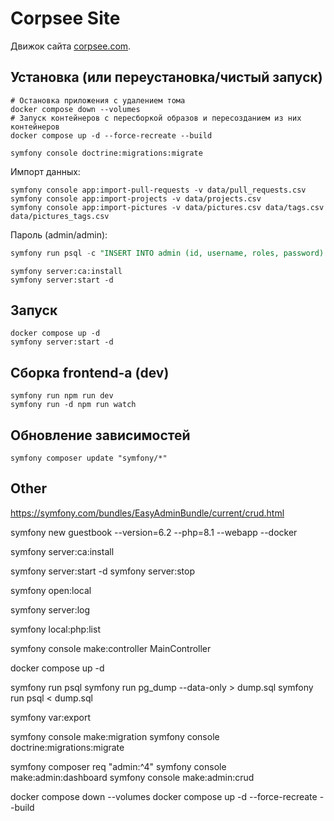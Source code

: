 # Corpsee Site

Движок сайта [corpsee.com](https://corpsee.com).

## Установка (или переустановка/чистый запуск)

```shell
# Остановка приложения с удалением тома
docker compose down --volumes
# Запуск контейнеров с пересборкой образов и пересозданием из них контейнеров
docker compose up -d --force-recreate --build
```

```shell
symfony console doctrine:migrations:migrate
```

Импорт данных:  
```shell
symfony console app:import-pull-requests -v data/pull_requests.csv
symfony console app:import-projects -v data/projects.csv
symfony console app:import-pictures -v data/pictures.csv data/tags.csv data/pictures_tags.csv
```

Пароль (admin/admin):
```sql
symfony run psql -c "INSERT INTO admin (id, username, roles, password) VALUES ('018f3f30-29a5-7036-940b-64c7ce3fd498', 'admin', '[\"ROLE_ADMIN\"]', '\$2y\$13\$goaTn2PMTCvqmi5IdEF40O1mP/1WxXwiY4XgGahoR2yqAwrIPokK.')"
```

```shell
symfony server:ca:install
symfony server:start -d
```

## Запуск

```shell
docker compose up -d
symfony server:start -d
```

## Сборка frontend-а (dev)

```shell
symfony run npm run dev
symfony run -d npm run watch
```

## Обновление зависимостей

```shell
symfony composer update "symfony/*"
```

## Other

https://symfony.com/bundles/EasyAdminBundle/current/crud.html


symfony new guestbook --version=6.2 --php=8.1 --webapp --docker

symfony server:ca:install

symfony server:start -d
symfony server:stop

symfony open:local

symfony server:log

symfony local:php:list

symfony console make:controller MainController

docker compose up -d

symfony run psql
symfony run pg_dump --data-only > dump.sql
symfony run psql < dump.sql

symfony var:export

symfony console make:migration
symfony console doctrine:migrations:migrate

symfony composer req "admin:^4"
symfony console make:admin:dashboard
symfony console make:admin:crud

docker compose down --volumes
docker compose up -d --force-recreate --build


